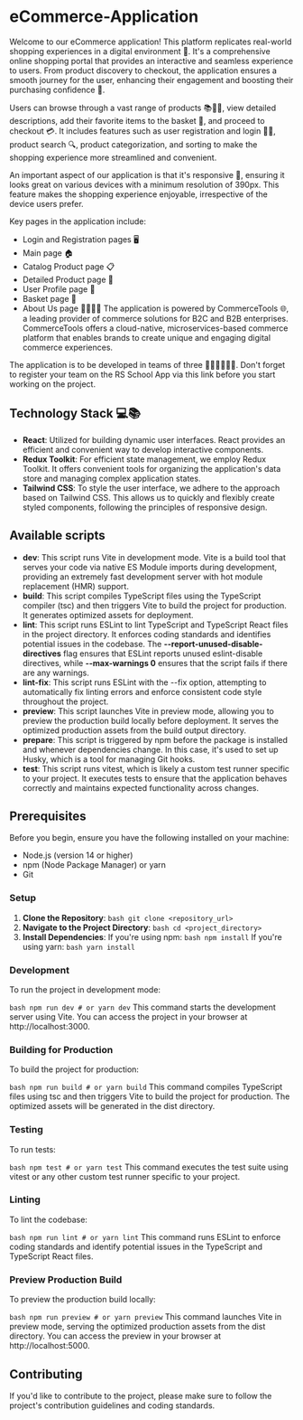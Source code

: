 # eCommerce-Application

Welcome to our eCommerce application! This platform replicates real-world shopping experiences in a digital environment 🏪. It's a comprehensive online shopping portal that provides an interactive and seamless experience to users. From product discovery to checkout, the application ensures a smooth journey for the user, enhancing their engagement and boosting their purchasing confidence 🚀.

Users can browse through a vast range of products 📚👗👟, view detailed descriptions, add their favorite items to the basket 🛒, and proceed to checkout 💳. It includes features such as user registration and login 📝🔐, product search 🔍, product categorization, and sorting to make the shopping experience more streamlined and convenient.

An important aspect of our application is that it's responsive 📲, ensuring it looks great on various devices with a minimum resolution of 390px. This feature makes the shopping experience enjoyable, irrespective of the device users prefer.

Key pages in the application include:

- Login and Registration pages 🖥️
- Main page 🏠
- Catalog Product page 📋
- Detailed Product page 🔎
- User Profile page 👤
- Basket page 🛒
- About Us page 🙋‍♂️🙋‍♀️
  The application is powered by CommerceTools 🌐, a leading provider of commerce solutions for B2C and B2B enterprises. CommerceTools offers a cloud-native, microservices-based commerce platform that enables brands to create unique and engaging digital commerce experiences.

The application is to be developed in teams of three 👨‍💻👩‍💻👨‍💻. Don't forget to register your team on the RS School App via this link before you start working on the project.

## Technology Stack 💻📚

- **React**: Utilized for building dynamic user interfaces. React provides an efficient and convenient way to develop interactive components.
- **Redux Toolkit**: For efficient state management, we employ Redux Toolkit. It offers convenient tools for organizing the application's data store and managing complex application states.
- **Tailwind CSS**: To style the user interface, we adhere to the approach based on Tailwind CSS. This allows us to quickly and flexibly create styled components, following the principles of responsive design.

## Available scripts

- **dev**: This script runs Vite in development mode. Vite is a build tool that serves your code via native ES Module imports during development, providing an extremely fast development server with hot module replacement (HMR) support.
- **build**: This script compiles TypeScript files using the TypeScript compiler (tsc) and then triggers Vite to build the project for production. It generates optimized assets for deployment.
- **lint**: This script runs ESLint to lint TypeScript and TypeScript React files in the project directory. It enforces coding standards and identifies potential issues in the codebase. The **--report-unused-disable-directives** flag ensures that ESLint reports unused eslint-disable directives, while **--max-warnings 0** ensures that the script fails if there are any warnings.
- **lint-fix**: This script runs ESLint with the --fix option, attempting to automatically fix linting errors and enforce consistent code style throughout the project.
- **preview**: This script launches Vite in preview mode, allowing you to preview the production build locally before deployment. It serves the optimized production assets from the build output directory.
- **prepare**: This script is triggered by npm before the package is installed and whenever dependencies change. In this case, it's used to set up Husky, which is a tool for managing Git hooks.
- **test**: This script runs vitest, which is likely a custom test runner specific to your project. It executes tests to ensure that the application behaves correctly and maintains expected functionality across changes.

## Prerequisites

Before you begin, ensure you have the following installed on your machine:

- Node.js (version 14 or higher)
- npm (Node Package Manager) or yarn
- Git

### Setup

1. **Clone the Repository**:
   `bash git clone <repository_url>`
2. **Navigate to the Project Directory**:
   `bash cd <project_directory>`
3. **Install Dependencies**:
   If you're using npm:
   `bash npm install`
   If you're using yarn:
   `bash yarn install`

### Development

To run the project in development mode:

`bash npm run dev # or yarn dev`
This command starts the development server using Vite. You can access the project in your browser at http://localhost:3000.

### Building for Production

To build the project for production:

`bash npm run build # or yarn build`
This command compiles TypeScript files using tsc and then triggers Vite to build the project for production. The optimized assets will be generated in the dist directory.

### Testing

To run tests:

`bash npm test # or yarn test`
This command executes the test suite using vitest or any other custom test runner specific to your project.

### Linting

To lint the codebase:

`bash npm run lint # or yarn lint`
This command runs ESLint to enforce coding standards and identify potential issues in the TypeScript and TypeScript React files.

### Preview Production Build

To preview the production build locally:

`bash npm run preview # or yarn preview`
This command launches Vite in preview mode, serving the optimized production assets from the dist directory. You can access the preview in your browser at http://localhost:5000.

## Contributing

If you'd like to contribute to the project, please make sure to follow the project's contribution guidelines and coding standards.
